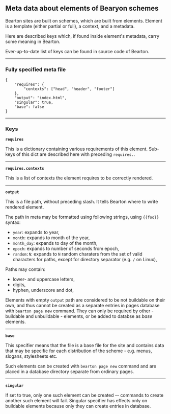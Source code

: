 ## Meta data about elements of Bearyon schemes

Bearton sites are built on schemes, which are built from elements.
Element is a template (either partial or full), a context, and a metadata.

Here are described keys which, if found inside element's metadata, carry some meaning
in Bearton.

Ever-up-to-date list of keys can be found in source code of Bearton.

----

### Fully specified meta file

```
{
    "requires": {
        "contexts": ["head", "header", "footer"]
    },
    "output": "index.html",
    "singular": true,
    "base": false
}
```

----

### Keys

**`requires`**

This is a dictionary containing various requirements of this element.
Sub-keys of this dict are described here with preceding `requires.`.

----

**`requires.contexts`**

This is a list of contexts the element requires to be correctly rendered.

----

**`output`**

This is a file path, without preceding slash.
It tells Bearton where to write rendered element.

The path in meta may be formatted using following strings, using `{{foo}}` syntax:

- `year`: expands to year,
- `month`: expands to month of the year,
- `month_day`: expands to day of the month,
- `epoch`: expands to number of seconds from epoch,
- `random:N`: expands to `N` random charaters from the set of valid characters for paths, except for directory separator (e.g. `/` on Linux),

Paths may contain:

- lower- and uppercase letters,
- digits,
- hyphen, underscore and dot,

Elements with empty `output` path are considered to be not buildable on their own, and thus
cannot be created as a separate entries in pages database with `bearton page new` command.
They can only be required by other - buildable and unbuildable - elements, or
be added to databse as *base* elements.

----

**`base`**

This specifier means that the file is a base file for the site and
contains data that may be specific for each distribution of the scheme - e.g. menus, slogans, stylesheets etc.

Such elements can be created with `bearton page new` command and are placed in a database directory separate from
ordinary pages.

----

**`singular`**

If set to true, only one such element can be created -- commands to create another such element will fail.
Singular specifier has effects only on buildable elements because only they can create entries in database.
